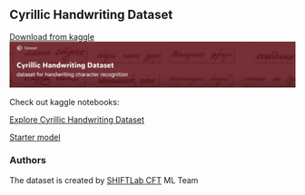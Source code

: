 ## Cyrillic Handwriting Dataset
[Download from kaggle](https://www.kaggle.com/constantinwerner/cyrillic-handwriting-dataset)
![Image](dataset.jpg)

Check out kaggle notebooks:

[Explore Cyrillic Handwriting Dataset](https://www.kaggle.com/constantinwerner/explore-cyrillic-handwriting-dataset) 

[Starter model](https://www.kaggle.com/constantinwerner/resnet-transformer-cyrillic-handwriting) 




### Authors
The dataset is created by [SHIFTLab CFT]( https://team.cft.ru/start/lab) ML Team


